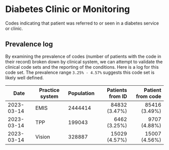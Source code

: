 # Diabetes Clinic or Monitoring

Codes indicating that patient was referred to or seen in a diabetes service or clinic. 

## Prevalence log

By examining the prevalence of codes (number of patients with the code in their record) broken down by clinical system, we can attempt to validate the clinical code sets and the reporting of the conditions. Here is a log for this code set. The prevalence range `3.25% - 4.57%` suggests this code set is likely well defined.

| Date       | Practice system | Population | Patients from ID | Patient from code |
| ---------- | --------------- | ---------- | ---------------: | ----------------: |
| 2023-03-14 | EMIS | 2444414 | 84832 (3.47%) | 85416 (3.49%) | 
| 2023-03-14 | TPP | 199043 | 6462 (3.25%) | 9707 (4.88%) | 
| 2023-03-14 | Vision | 328887 | 15029 (4.57%) | 15007 (4.56%) | 
